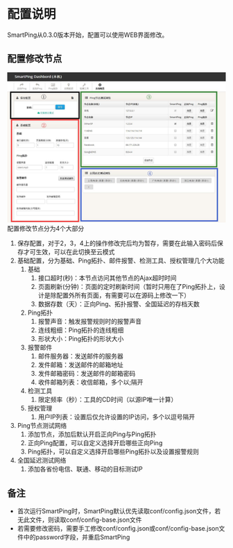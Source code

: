 # 配置说明

SmartPing从0.3.0版本开始，配置可以使用WEB界面修改。

## 配置修改节点

![](/assets/intro/config-intro1.jpg)配置修改节点分为4个大部分

1. 保存配置，对于2，3，4上的操作修改完后均为暂存，需要在此输入密码后保存才可生效，可以在此切换至云模式
2. 基础配置，分为基础、Ping拓扑、邮件报警、检测工具、授权管理几个大功能
   1. 基础
      1. 接口超时\(秒\)：本节点访问其他节点的Ajax超时时间
      2. 页面刷新\(分钟\)：页面的定时刷新时间（暂时只用在了Ping拓扑上，设计是除配置外所有页面，有需要可以在源码上修改一下）
      3. 数据存数（天）：正向Ping、拓扑报警、全国延迟的存档天数
   2. Ping拓扑
      1. 报警声音：触发报警规则时的报警声音
      2. 连线粗细：Ping拓扑的连线粗细
      3. 形状大小：Ping拓扑的形状大小
   3. 报警邮件
      1. 邮件服务器：发送邮件的服务器
      2. 发件邮箱：发送邮件的邮箱地址
      3. 发件邮箱密码：发送邮件的邮箱密码
      4. 收件邮箱列表：收信邮箱，多个以;隔开
   4. 检测工具
      1. 限定频率（秒）：工具的CD时间（以源IP唯一计算）
   5. 授权管理
      1. 用户IP列表：设置后仅允许设置的IP访问，多个以逗号隔开
3. Ping节点测试网络
   1. 添加节点，添加后默认开启正向Ping与Ping拓扑
   2. 正向Ping配置，可以自定义选择开启哪些正向Ping
   3. Ping拓扑，可以自定义选择开启哪些Ping拓扑以及设置报警规则
4. 全国延迟测试网络
   1. 添加各省份电信、联通、移动的目标测试IP

## 备注

* 首次运行SmartPing时，SmartPing默认优先读取conf/config.json文件，若无此文件，则读取conf/config-base.json文件
* 若需要修改密码，需要手工修改conf/config.json或conf/config-base.json文件中的password字段，并重启SmartPing



